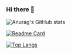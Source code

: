 ### Hi there 👋

<!--
**naoland/naoland** is a ✨ _special_ ✨ repository because its `README.md` (this file) appears on your GitHub profile.

Here are some ideas to get you started:

- 🔭 I’m currently working on ...
- 🌱 I’m currently learning ...
- 👯 I’m looking to collaborate on ...
- 🤔 I’m looking for help with ...
- 💬 Ask me about ...
- 📫 How to reach me: ...
- 😄 Pronouns: ...
- ⚡ Fun fact: ...
-->

<!--
![pinkumohikan's github stats](https://github-readme-stats.vercel.app/api?username=naoland&count_private=true&show_icons=true&theme=radical)
![Top Langs](https://github-readme-stats.vercel.app/api/top-langs/?username=naoland&theme=radical)

These cards are powered by https://github.com/anuraghazra/github-readme-stats
-->

<!--
[![Anurag's GitHub stats](https://github-readme-stats.vercel.app/api?username=naoland)](https://github.com/anuraghazra/github-readme-stats)
-->
![Anurag's GitHub stats](https://github-readme-stats.vercel.app/api?username=naoland&show_icons=true&theme=tokyonight)

[![Readme Card](https://github-readme-stats.vercel.app/api/pin/?username=naoland&repo=github-readme-stats)](https://github.com/anuraghazra/github-readme-stats)

[![Top Langs](https://github-readme-stats.vercel.app/api/top-langs/?username=naoland)](https://github.com/anuraghazra/github-readme-stats)
